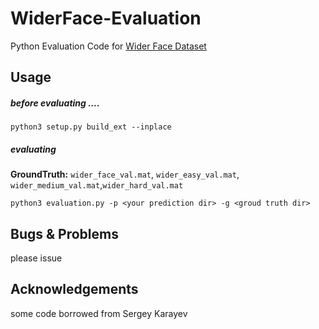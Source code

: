 # WiderFace-Evaluation
Python Evaluation Code for [Wider Face Dataset](http://mmlab.ie.cuhk.edu.hk/projects/WIDERFace/)


## Usage


##### before evaluating ....

````
python3 setup.py build_ext --inplace
````

##### evaluating

**GroundTruth:** `wider_face_val.mat`, `wider_easy_val.mat`, `wider_medium_val.mat`,`wider_hard_val.mat`

````
python3 evaluation.py -p <your prediction dir> -g <groud truth dir>
````

## Bugs & Problems
please issue

## Acknowledgements

some code borrowed from Sergey Karayev
